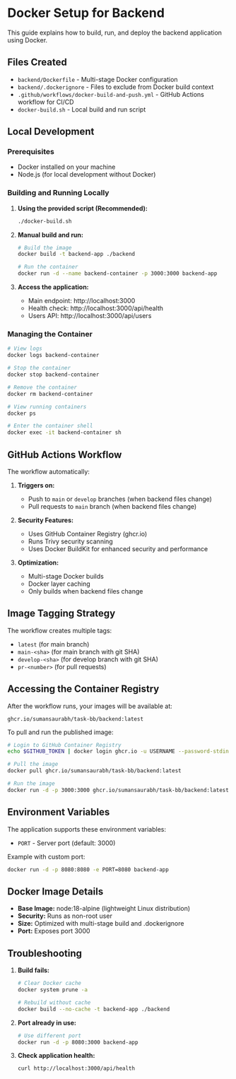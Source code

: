 # Docker Setup for Backend

This guide explains how to build, run, and deploy the backend application using Docker.

## Files Created

- `backend/Dockerfile` - Multi-stage Docker configuration
- `backend/.dockerignore` - Files to exclude from Docker build context
- `.github/workflows/docker-build-and-push.yml` - GitHub Actions workflow for CI/CD
- `docker-build.sh` - Local build and run script

## Local Development

### Prerequisites
- Docker installed on your machine
- Node.js (for local development without Docker)

### Building and Running Locally

1. **Using the provided script (Recommended):**
   ```bash
   ./docker-build.sh
   ```

2. **Manual build and run:**
   ```bash
   # Build the image
   docker build -t backend-app ./backend
   
   # Run the container
   docker run -d --name backend-container -p 3000:3000 backend-app
   ```

3. **Access the application:**
   - Main endpoint: http://localhost:3000
   - Health check: http://localhost:3000/api/health
   - Users API: http://localhost:3000/api/users

### Managing the Container

```bash
# View logs
docker logs backend-container

# Stop the container
docker stop backend-container

# Remove the container
docker rm backend-container

# View running containers
docker ps

# Enter the container shell
docker exec -it backend-container sh
```

## GitHub Actions Workflow

The workflow automatically:

1. **Triggers on:**
   - Push to `main` or `develop` branches (when backend files change)
   - Pull requests to `main` branch (when backend files change)

2. **Security Features:**
   - Uses GitHub Container Registry (ghcr.io)
   - Runs Trivy security scanning
   - Uses Docker BuildKit for enhanced security and performance

3. **Optimization:**
   - Multi-stage Docker builds
   - Docker layer caching
   - Only builds when backend files change

## Image Tagging Strategy

The workflow creates multiple tags:
- `latest` (for main branch)
- `main-<sha>` (for main branch with git SHA)
- `develop-<sha>` (for develop branch with git SHA)
- `pr-<number>` (for pull requests)

## Accessing the Container Registry

After the workflow runs, your images will be available at:
```
ghcr.io/sumansaurabh/task-bb/backend:latest
```

To pull and run the published image:
```bash
# Login to GitHub Container Registry
echo $GITHUB_TOKEN | docker login ghcr.io -u USERNAME --password-stdin

# Pull the image
docker pull ghcr.io/sumansaurabh/task-bb/backend:latest

# Run the image
docker run -d -p 3000:3000 ghcr.io/sumansaurabh/task-bb/backend:latest
```

## Environment Variables

The application supports these environment variables:
- `PORT` - Server port (default: 3000)

Example with custom port:
```bash
docker run -d -p 8080:8080 -e PORT=8080 backend-app
```

## Docker Image Details

- **Base Image:** node:18-alpine (lightweight Linux distribution)
- **Security:** Runs as non-root user
- **Size:** Optimized with multi-stage build and .dockerignore
- **Port:** Exposes port 3000

## Troubleshooting

1. **Build fails:**
   ```bash
   # Clear Docker cache
   docker system prune -a
   
   # Rebuild without cache
   docker build --no-cache -t backend-app ./backend
   ```

2. **Port already in use:**
   ```bash
   # Use different port
   docker run -d -p 8080:3000 backend-app
   ```

3. **Check application health:**
   ```bash
   curl http://localhost:3000/api/health
   ```
